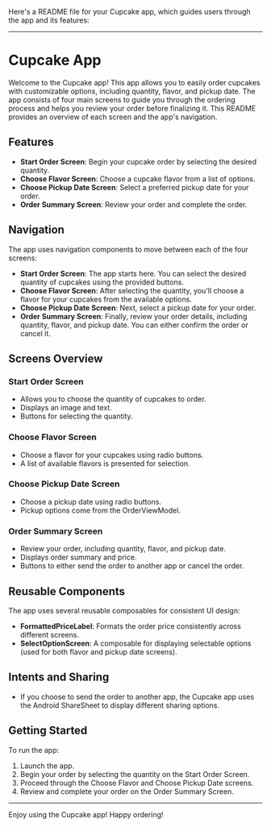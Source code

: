 Here's a README file for your Cupcake app, which guides users through the app and its features:

---

# Cupcake App

Welcome to the Cupcake app! This app allows you to easily order cupcakes with customizable options, including quantity, flavor, and pickup date. The app consists of four main screens to guide you through the ordering process and helps you review your order before finalizing it. This README provides an overview of each screen and the app's navigation.

## Features

- **Start Order Screen**: Begin your cupcake order by selecting the desired quantity.
- **Choose Flavor Screen**: Choose a cupcake flavor from a list of options.
- **Choose Pickup Date Screen**: Select a preferred pickup date for your order.
- **Order Summary Screen**: Review your order and complete the order.

## Navigation

The app uses navigation components to move between each of the four screens:

- **Start Order Screen**: The app starts here. You can select the desired quantity of cupcakes using the provided buttons.
- **Choose Flavor Screen**: After selecting the quantity, you'll choose a flavor for your cupcakes from the available options.
- **Choose Pickup Date Screen**: Next, select a pickup date for your order.
- **Order Summary Screen**: Finally, review your order details, including quantity, flavor, and pickup date. You can either confirm the order or cancel it.

## Screens Overview

### Start Order Screen

- Allows you to choose the quantity of cupcakes to order.
- Displays an image and text.
- Buttons for selecting the quantity.

### Choose Flavor Screen

- Choose a flavor for your cupcakes using radio buttons.
- A list of available flavors is presented for selection.

### Choose Pickup Date Screen

- Choose a pickup date using radio buttons.
- Pickup options come from the OrderViewModel.

### Order Summary Screen

- Review your order, including quantity, flavor, and pickup date.
- Displays order summary and price.
- Buttons to either send the order to another app or cancel the order.

## Reusable Components

The app uses several reusable composables for consistent UI design:

- **FormattedPriceLabel**: Formats the order price consistently across different screens.
- **SelectOptionScreen**: A composable for displaying selectable options (used for both flavor and pickup date screens).

## Intents and Sharing

- If you choose to send the order to another app, the Cupcake app uses the Android ShareSheet to display different sharing options.

## Getting Started

To run the app:

1. Launch the app.
2. Begin your order by selecting the quantity on the Start Order Screen.
3. Proceed through the Choose Flavor and Choose Pickup Date screens.
4. Review and complete your order on the Order Summary Screen.

---

Enjoy using the Cupcake app! Happy ordering!
